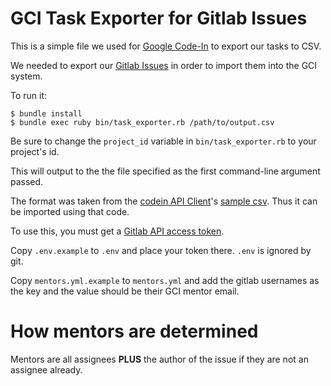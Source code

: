 # GCI Task Exporter for Gitlab Issues

This is a simple file we used for [Google Code-In](https://codein.withgoogle.com) to export our tasks to CSV.

We needed to export our [Gitlab Issues](https://gitlab.com/librehealth/gci/issues) in order to import them into the GCI system.

To run it:

``` shell
$ bundle install
$ bundle exec ruby bin/task_exporter.rb /path/to/output.csv
```
Be sure to change the `project_id` variable in `bin/task_exporter.rb` to your project's id.

This will output to the the file specified as the first command-line argument passed.

The format was taken from the [codein API Client](https://code.googlesource.com/codein/api)'s [sample csv](https://code.googlesource.com/codein/api/+/master/sample.csv). Thus it can be imported using that code.

To use this, you must get a [Gitlab API access token](https://gitlab.com/profile/personal_access_tokens).

Copy `.env.example` to `.env` and place your token there. `.env` is ignored by git.

Copy `mentors.yml.example` to `mentors.yml` and add the gitlab usernames as the key and the value should be their GCI mentor email.

# How mentors are determined

Mentors are all assignees **PLUS** the author of the issue if they are not an assignee already.
